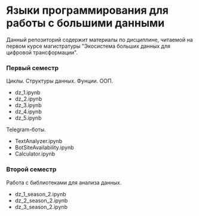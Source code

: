 # Языки программирования для работы с большими данными

Данный репозиторий содержит материалы по дисциплине, читаемой на первом курсе магистратуры "Экосистема больших данных для цифровой трансформации".

### Первый семестр

Циклы. Структуры данных. Фунции. ООП.
* dz_1.ipynb
* dz_2.ipynb
* dz_3.ipynb
* dz_4.ipynb
* dz_5.ipynb

Telegram-боты.
* TextAnalyzer.ipynb
* BotSiteAvailability.ipynb
* Calculator.ipynb

### Второй семестр

Работа с библиотеками для анализа данных.
* dz_1_season_2.ipynb
* dz_2_season_2.ipynb
* dz_3_season_2.ipynb
